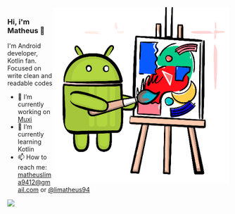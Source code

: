 <img align="right" src="https://github.com/lim4th3us/lim4th3us/blob/main/android-paint-transparent3.png" alt="Android symbol painting" width=400px height=400px/>

### Hi, i'm Matheus 👋

I'm Android developer, Kotlin fan. Focused on write clean and readable codes

- 🔭 I’m currently working on [Muxi](http://www.muxi.com/)
- 🌱 I’m currently learning Kotlin
- 📫 How to reach me: matheuslima9412@gmail.com or [@limatheus94](https://twitter.com/limatheus94)

<img align="left" src="https://github-readme-stats.vercel.app/api/top-langs/?username=m4theuslim4&layout=compact&theme=vue" />

